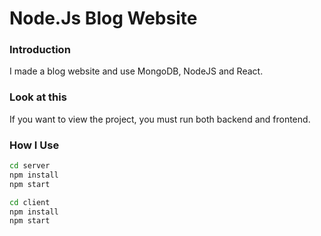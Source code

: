 # Node.Js Blog Website

### Introduction
I made a blog website and use MongoDB, NodeJS and React.

### Look at this
If you want to view the project, you must run both backend and frontend.

### How I Use
````bash
cd server
npm install
npm start

cd client
npm install
npm start
````

